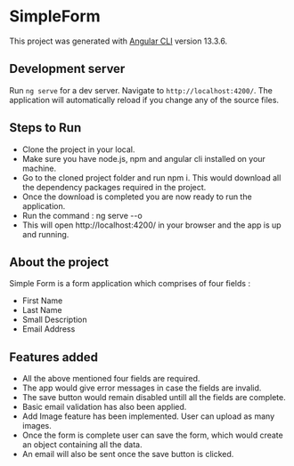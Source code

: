 # SimpleForm

This project was generated with [Angular CLI](https://github.com/angular/angular-cli) version 13.3.6.

## Development server

Run `ng serve` for a dev server. Navigate to `http://localhost:4200/`. The application will automatically reload if you change any of the source files.

## Steps to Run 

- Clone the project in your local.
- Make sure you have node.js, npm and angular cli installed on your machine.
- Go to the cloned project folder and run npm i. This would download all the dependency packages required in the project.
- Once the download is completed you are now ready to run the application.
- Run the command : ng serve --o 
- This will open http://localhost:4200/ in your browser and the app is up and running.

## About the project
Simple Form is a form application which comprises of four fields : 
- First Name
- Last Name
- Small Description
- Email Address

## Features added
- All the above mentioned four fields are required.
- The app would give error messages in case the fields are invalid.
- The save button would remain disabled untill all the fields are complete.
- Basic email validation has also been applied.
- Add Image feature has been implemented. User can upload as many images.
- Once the form is complete user can save the form, which would create an object containing all the data.
- An email will also be sent once the save button is clicked.
